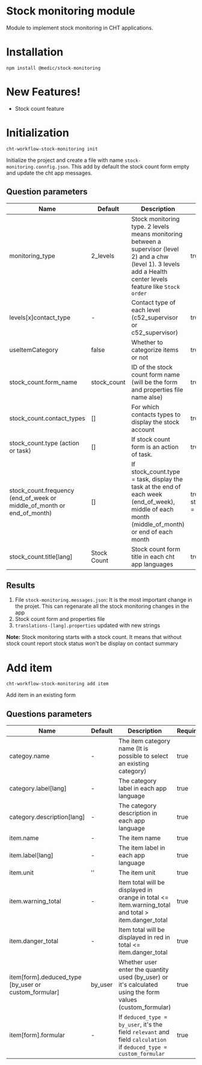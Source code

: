 # Stock monitoring module

Module to implement stock monitoring in CHT applications.

# Installation
```shell
npm install @medic/stock-monitoring
```

# New Features!

<ul>
  <li>Stock count feature</li>
</ul>

# Initialization

```shell
cht-workflow-stock-monitoring init
```
  Initialize the project and create a file with name `stock-monitoring.connfig.json`. This add by default the stock count form empty and update the cht app messages.
## Question parameters

| Name              | Default   | Description | Required |
| ----------------- | --------- | ----------- | -------- |
| monitoring_type              | 2_levels  | Stock monitoring type. 2 levels means monitoring between a supervisor (level 2) and a chw (level 1). 3 levels add a Health center levels feature like `Stock order` | true   |
| levels[x]contact_type | -       | Contact type of each level (c52_supervisor or c52_supervisor) | true   |
| useItemCategory | false       | Whether to categorize items or not | true   |
| stock_count.form_name | stock_count       | ID of the stock count form name (will be the form and properties file name alse) | true   |
| stock_count.contact_types | []       | For which contacts types to display the stock account | true   |
| stock_count.type (action or task) | []       | If stock count form is an action of task. | true   |
| stock_count.frequency (end_of_week or middle_of_month or end_of_month) | []       | If stock_count.type = task, display the task at the end of each week (end_of_week), middle of each month (middle_of_month) or end of each month  | true, if stock_count.type = task   |
| stock_count.title[lang] | Stock Count      | Stock count form title in each cht app languages | true   |

## Results
 
1. File `stock-monitoring.messages.json`: It is the most important change in the projet. This can regenarate all the stock monitoring changes in the app
2. Stock count form and properties file
3. `translations-[lang].properties` updated with new strings

**Note:** Stock monitoring starts with a stock count. It means that without stock count report stock status won't be display on contact summary
# Add item

```shell
cht-workflow-stock-monitoring add item
```

Add item in an existing form

## Questions parameters

| Name              | Default   | Description | Required |
| ----------------- | --------- | ----------- | -------- |
| categoy.name              | -  | The item category name (It is possible to select an existing category) | true   |
| category.label[lang]              | -  | The category label in each app language | true   |
| category.description[lang]              | -  | The category description in each app language | true   |
| item.name              | -  | The item name | true   |
| item.label[lang]              | -  | The item label in each app language | true   |
| item.unit              | ''  | The item unit | true   |
| item.warning_total              | -  | Item total will be displayed in orange in total <= item.warning_total and total > item.danger_total | true   |
| item.danger_total              | -  | Item total will be displayed in red in total <= item.danger_total | true   |
| item[form].deduced_type [by_user or custom_formular]              | by_user  | Whether user enter the quantity used (by_user) or it's calculated using the form values (custom_formular) | true   |
| item[form].formular              | -  | If `deduced_type = by_user`, it's the field `relevant` and field `calculation` if `deduced_type = custom_formular` | true   |
